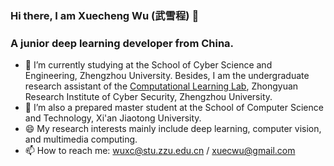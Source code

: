 ### Hi there, I am Xuecheng Wu (武雪程) 👋

### A junior deep learning developer from China.

- 🔭 I’m currently studying at the School of Cyber Science and Engineering, Zhengzhou University. Besides, I am the undergraduate research assistant of the [Computational Learning Lab](https://xuejx7.github.io/), Zhongyuan Research Institute of Cyber Security, Zhengzhou University.
- 🌱 I’m also a prepared master student at the School of Computer Science and Technology, Xi'an Jiaotong University. 
- 😄 My research interests mainly include deep learning, computer vision, and multimedia computing.
- 📫 How to reach me: wuxc@stu.zzu.edu.cn / xuecwu@gmail.com

